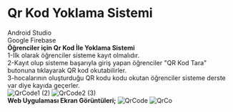 # Qr Kod Yoklama Sistemi
Android Studio<br>
Google Firebase<br>
<b>Öğrenciler için Qr Kod İle Yoklama Sistemi</b><br>
1-İlk olarak öğrenciler sisteme kayıt olmalıdır.<br>
2-Kayıt olup sisteme başarıyla giriş yapan öğrenciler "QR Kod Tara" butonuna tıklayarak QR kod okutabilirler.<br>
3-hocalarının oluşturduğu QR kodu kodu okutan öğrenciler sisteme derste var diye kayıda geçerler.<br>
![QrCode1 (2)](https://user-images.githubusercontent.com/52732986/88813157-3d909400-d1c1-11ea-93f5-d5b0a2a20168.png)
![QrCode2 (3)](https://user-images.githubusercontent.com/52732986/88813648-dc1cf500-d1c1-11ea-829d-4c1ed87bb617.png)<br>
<b>Web Uygulaması Ekran Görüntüleri;</b>
![QrCode](https://user-images.githubusercontent.com/52732986/88818201-1e950080-d1c7-11ea-823e-bbcf4b97de1f.PNG)
![QrCo](https://user-images.githubusercontent.com/52732986/88818208-1fc62d80-d1c7-11ea-8daa-6783fc8a2ffe.PNG)
